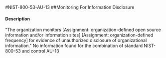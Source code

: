 #NIST-800-53-AU-13
##Monitoring For Information Disclosure
#### Description
"The organization monitors [Assignment: organization-defined open source information and/or information sites] [Assignment: organization-defined frequency] for evidence of unauthorized disclosure of organizational information."
No information found for the combination of standard NIST-800-53 and control AU-13
